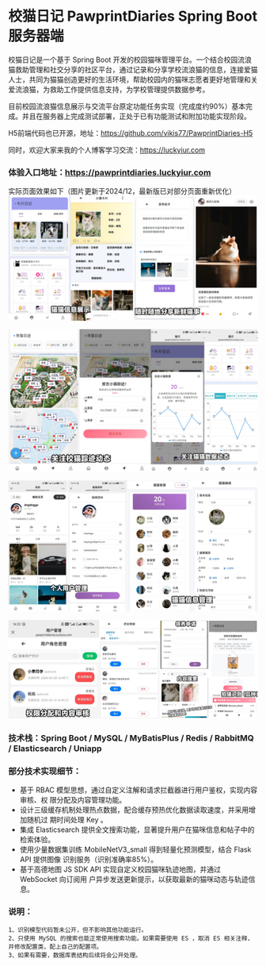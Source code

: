 # 校猫日记 PawprintDiaries Spring Boot 服务器端
校猫日记是一个基于 Spring Boot 开发的校园猫咪管理平台。一个结合校园流浪猫救助管理和社交分享的社区平台，通过记录和分享学校流浪猫的信息，连接爱猫人士，共同为猫猫创造更好的生活环境，帮助校园内的猫咪志愿者更好地管理和关爱流浪猫，为救助工作提供信息支持，为学校管理提供数据参考。

目前校园流浪猫信息展示与交流平台原定功能任务实现（完成度约90%）基本完成。并且在服务器上完成测试部署，正处于已有功能测试和附加功能实现阶段。

H5前端代码也已开源，地址：https://github.com/vikis77/PawprintDiaries-H5

同时，欢迎大家来我的个人博客学习交流：https://luckyiur.com

### 体验入口地址：https://pawprintdiaries.luckyiur.com
实际页面效果如下（图片更新于2024/12，最新版已对部分页面重新优化）
![pic1_20250207234240](pic1_20250207234240.jpg)

![pic2_20250207234256](pic2_20250207234256.jpg)

![pic3_20250207234307](pic3_20250207234307.jpg)

![pic4_20250207234318](pic4_20250207234318.jpg)

### 技术栈：Spring Boot / MySQL / MyBatisPlus / Redis / RabbitMQ / Elasticsearch / Uniapp

### 部分技术实现细节：
- 基于 RBAC 模型思想，通过自定义注解和请求拦截器进行用户鉴权，实现内容审核、权
限分配及内容管理功能。
- 设计三级缓存机制处理热点数据，配合缓存预热优化数据读取速度，并采用增加随机过
期时间处理 Key 。
- 集成 Elasticsearch 提供全文搜索功能，显著提升用户在猫咪信息和帖子中的检索体验。
- 使用少量数据集训练 MobileNetV3_small 得到轻量化预测模型，结合 Flask API 提供图像
识别服务（识别准确率85%）。
- 基于高德地图 JS SDK API 实现自定义校园猫咪轨迹地图，并通过 WebSocket 向订阅用
户异步发送更新提示，以获取最新的猫咪动态与轨迹信息。

### 说明：
    1、识别模型代码暂未公开，但不影响其他功能运行。
    2、只使用 MySQL 的搜索也能正常使用搜索功能。如果需要使用 ES ，取消 ES 相关注释，并修改配置类，配上自己的配置项。
    3、如果有需要，数据库表结构后续将会公开处理。
